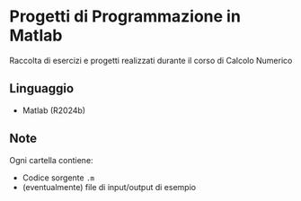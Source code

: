 # Progetti di Programmazione in Matlab

Raccolta di esercizi e progetti realizzati durante il corso di Calcolo Numerico

## Linguaggio

- Matlab (R2024b)

## Note

Ogni cartella contiene:
- Codice sorgente `.m`
- (eventualmente) file di input/output di esempio
